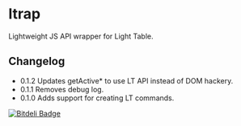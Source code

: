 ltrap
=====

Lightweight JS API wrapper for Light Table.

## Changelog
* 0.1.2 Updates getActive* to use LT API instead of DOM hackery.
* 0.1.1 Removes debug log.
* 0.1.0 Adds support for creating LT commands.

[![Bitdeli Badge](https://d2weczhvl823v0.cloudfront.net/joshuafcole/ltrap/trend.png)](https://bitdeli.com/free "Bitdeli Badge")

